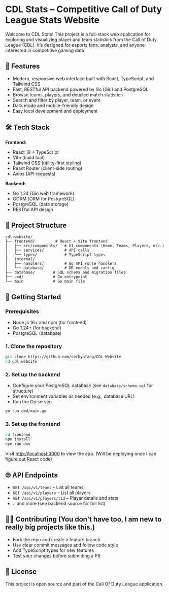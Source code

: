 # CDL Stats – Competitive Call of Duty League Stats Website

Welcome to CDL Stats! This project is a full-stack web application for exploring and visualizing player and team statistics from the Call of Duty League (CDL). It’s designed for esports fans, analysts, and anyone interested in competitive gaming data.

## 🚀 Features

- Modern, responsive web interface built with React, TypeScript, and Tailwind CSS
- Fast, RESTful API backend powered by Go (Gin) and PostgreSQL
- Browse teams, players, and detailed match statistics
- Search and filter by player, team, or event
- Dark mode and mobile-friendly design
- Easy local development and deployment

## 🛠 Tech Stack

**Frontend:**
- React 19 + TypeScript
- Vite (build tool)
- Tailwind CSS (utility-first styling)
- React Router (client-side routing)
- Axios (API requests)

**Backend:**
- Go 1.24 (Gin web framework)
- GORM (ORM for PostgreSQL)
- PostgreSQL (data storage)
- RESTful API design

## 📁 Project Structure

```
cdl-website/
├── frontend/         # React + Vite frontend
│   ├── src/components/   # UI components (Home, Teams, Players, etc.)
│   ├── services/         # API calls
│   └── types/            # TypeScript types
├── internal/
│   ├── handlers/         # Go API route handlers
│   └── database/         # DB models and config
├── database/        # SQL schema and migration files
├── cmd/             # Go entrypoint
└── main             # Go main file
```

## 🏁 Getting Started

### Prerequisites

- Node.js 16+ and npm (for frontend)
- Go 1.24+ (for backend)
- PostgreSQL (database)

### 1. Clone the repository

```sh
git clone https://github.com/corbynfang/CDL-Website
cd cdl-website
```

### 2. Set up the backend

- Configure your PostgreSQL database (see `database/schema.sql` for structure)
- Set environment variables as needed (e.g., database URL)
- Run the Go server:

```sh
go run cmd/main.go
```

### 3. Set up the frontend

```sh
cd frontend
npm install
npm run dev
```

Visit [http://localhost:3000](http://localhost:3000) to view the app. (Will be deploying once I can figure out React code)

## 🌐 API Endpoints

- `GET /api/v1/teams` – List all teams
- `GET /api/v1/players` – List all players
- `GET /api/v1/players/:id` – Player details and stats
- ...and more (see backend source for full list)

## 🧑‍💻 Contributing (You don't have too, I am new to really big projects like this.)

- Fork the repo and create a feature branch
- Use clear commit messages and follow code style
- Add TypeScript types for new features
- Test your changes before submitting a PR

## 📄 License

This project is open source and part of the Call Of Duty League application. 